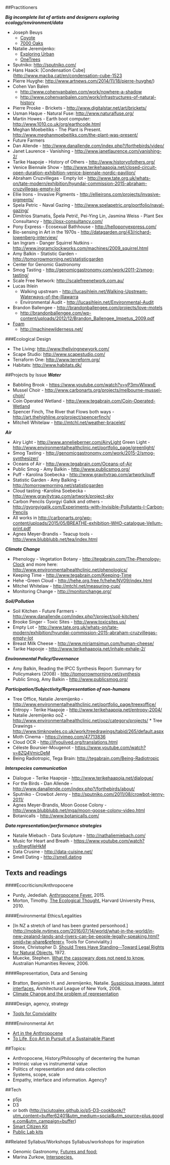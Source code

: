 ##Practitioners

***Big incomplete list of artists and designers exploring ecology/environment/data***

* Joseph Beuys
	* [Coyote](http://www.tate.org.uk/art/artworks/beuys-coyote-ar00733)
	* [7000 Oaks](https://en.wikipedia.org/wiki/7000_Oaks)
* Natalie Jeremijenko:
	* [Exploring Urban](https://vimeo.com/68771598)
	* [OneTrees](http://www.nyu.edu/projects/xdesign/onetrees/description/)
* Sputniko: http://sputniko.com/
* Hans Haack: [Condensation Cube](http://www.macba.cat/en/condensation-cube-1523
* Pierre Huyghe: http://www.artnews.com/2014/11/18/pierre-huyghe/) 
* Cohen Van Balen 
	* http://www.cohenvanbalen.com/work/nowhere-a-shadow 
	* http://www.cohenvanbalen.com/work/infrastructures-of-natural-history
* Pierre Proske - Brickets - http://www.digitalstar.net/art/brickets/
* Usman Haque - Natural Fuse: http://www.naturalfuse.org/
* Martin Howes - Earth boot computer: http://www.1010.co.uk/org/earthcode.html
* Meghan Moebeitiks - The Plant is Present. http://www.meghanmoebeitiks.com/the-plant-was-present/
* Future Farmers 
* Dan Allende - http://www.danallende.com/index.php?/forthebirds/video/ 
* Janet Laurence - Vanishing - http://www.janetlaurence.com/vanishing-2/
* Tarike Haapoje - History of Others - http://www.historyofothers.org/
* Venice Biennale Show - http://www.terikehaapoja.net/closed-circuit-open-duration-exhibition-venice-biennale-nordic-pavilion/ 
* Abraham Cruzvillegas - Empty lot - http://www.tate.org.uk/whats-on/tate-modern/exhibition/hyundai-commission-2015-abraham-cruzvillegas-empty-lot
* Ellie Irons - Invasive Pigments - http://ellieirons.com/projects/invasive-pigments/
* Spela Petric - Naval Gazing - http://www.spelapetric.org/portfolio/naval-gazing/ 
* Dimitrios Stamatis, Špela Petrič, Pei-Ying Lin, Jasmina Weiss  - Plant Sex Consultancy - http://psx-consultancy.com/
* Pony Express - Ecosexual Bathhouse - http://helloponyexpress.com/ 
* Bio-sensing in Art in the 1970s - http://datagarden.org/43/richard-lowenberg-interview/
* Ian Ingram - Danger Squirrel Nutkins - http://www.ingramclockworks.com/machines/2009_squirrel.html 
* Amy Balkin - Statistic Garden - http://tomorrowmorning.net/statisticgarden
* Center for Genomic Gastronomy 
* Smog Tasting - http://genomicgastronomy.com/work/2011-2/smog-tasting/
* Scale Free Network: http://scalefreenetwork.com.au/
* Lucas Ihlein 
	* Walking upstream - http://lucasihlein.net/Walking-Upstream-Waterways-of-the-Illawarra
	* Environmental Audit - http://lucasihlein.net/Environmental-Audit
* Brandon Ballengee - http://brandonballengee.com/projects/love-motels
	* http://brandonballengee.com/wp-content/uploads/2012/12/Brandon_Ballengee_Impetus_2009.pdf
* [Foam](http://fo.am/activities/) 
	* http://machinewilderness.net/

###Ecological Design
* The Living: http://www.thelivingnewyork.com/
* Scape Studio: http://www.scapestudio.com/
* Terraform One: http://www.terreform.org/
* Habitats: http://www.habitats.dk/

##Projects by Issue
***Water***

* Babbling Brook - https://www.youtube.com/watch?v=yP3mvWlxwxE
* Mussel Choir - http://www.carbonarts.org/projects/melbourne-mussel-choir/ 
* Coin Operated Wetland - http://www.tegabrain.com/Coin-Operated-Wetland 
* Spencer Finch, The River that Flows both ways - http://art.thehighline.org/project/spencerfinch/ 
* Mitchell Whitelaw - http://mtchl.net/weather-bracelet/ 

***Air***

* Airy Light - http://www.annelieberner.com/AiryLight 
Green Light - http://www.environmentalhealthclinic.net/portfolio_page/greenlight/ 
* Smog Tasting - http://genomicgastronomy.com/work/2015-2/smog-synthesizer/ 
* Oceans of Air - http://www.tegabrain.com/Oceans-of-Air 
* Public Smog - Amy Balkin - http://www.publicsmog.org/ 
* Puff - Karolina Soebecka - http://www.gravitytrap.com/artwork/puff 
* Statistic Garden - Amy Balking - http://tomorrowmorning.net/statisticgarden 
* Cloud tasting -Karolina Soebecka -  http://www.gravitytrap.com/artwork/project-sky 
* Carbon Pencils Gyorgyi Galkik and others - http://gyorgyigalik.com/Experiments-with-Invisible-Pollutants-I-Carbon-Pencils 
* All works in http://carbonarts.org/wp-content/uploads/2015/05/BREATHE-exhibition-WHO-catalogue-Vellum-print.pdf 
* Agnes Meyer-Brandis - Teacup tools - http://www.blubblubb.net/tea/index.html

***Climate Change***

* Phenology - Vegetation Botany - http://tegabrain.com/The-Phenology-Clock and more here: http://www.environmentalhealthclinic.net/phenologics/
* Keeping Time - http://www.tegabrain.com/Keeping-Time 
* Hehe -Green Cloud -  http://hehe.org.free.fr/hehe/NV09/index.html 
* Mitchel Whitelaw - http://mtchl.net/measuring-cup/ 
* Monitoring Change - http://monitorchange.org/ 

***Soil/Pollution***

* Soil Kitchen - Future Farmers - http://www.danallende.com/index.php?/project/soil-kitchen/ 
* Brooke Singer - Toxic Sites - http://www.toxicsites.us/ 
* Empty Lot - http://www.tate.org.uk/whats-on/tate-modern/exhibition/hyundai-commission-2015-abraham-cruzvillegas-empty-lot 
* Breast Milk Cheese - http://www.miriamsimun.com/human-cheese/ 
* Tarike Hapooje -  http://www.terikehaapoja.net/inhale-exhale-2/ 

***Environmental Policy/Governance***

* Amy Balkin, Reading the IPCC Synthesis Report: Summary for Policymakers (2008) - http://tomorrowmorning.net/synthesis 
* Public Smog, Amy Balkin - http://www.publicsmog.org/ 

***Participation/Subjectivity/Representation of non-humans***

* Tree Office, Natalie Jeremijenko - http://www.environmentalhealthclinic.net/portfolio_page/treexoffice/
* Entropy - Terike Haapoje - http://www.terikehaapoja.net/entropy-2004/ 
* Natalie Jeremijenko ooZ - http://www.environmentalhealthclinic.net/ooz/category/projects/ * Tree Drawings - http://www.timknowles.co.uk/work/treedrawings/tabid/265/default.aspx 
* Moth Cinema - https://vimeo.com/47713836 
* Cloud OCR - http://ifyoulived.org/translations.html 
* Céleste Boursier-Mougenot - https://www.youtube.com/watch?v=8ZQ4VmicDeM 
* Being Radiotropic, Tega Brain: http://tegabrain.com/Being-Radiotropic

***Interspecies communication***

* Dialogue - Terike Haapoje - http://www.terikehaapoja.net/dialogue/ 
* For the Birds - Dan Allende - http://www.danallende.com/index.php?/forthebirds/about/ 
* Sputniko - Crowbot Jenny - http://sputniko.com/2011/08/crowbot-jenny-2011/
* Agnes Meyer-Brandis, Moon Goose Colony - http://www.blubblubb.net/mga/moon-goose-colony-video.html
* Botanicalls - http://www.botanicalls.com/


***Data representation/performance strategies***

* Natalie Miebach - Data Sculpture - http://nathaliemiebach.com/ 
* Music for Heart and Breath - https://www.youtube.com/watch?v=6hwgfiIeHkM 
* Data Crusine - http://data-cuisine.net/
* Smell Dating - http://smell.dating


## Texts and readings
####Ecocriticism/Anthropocene

* Purdy, Jedediah. [Anthropocene Fever.](https://aeon.co/essays/should-we-be-suspicious-of-the-anthropocene-idea) 2015.
* Morton, Timothy. [The Ecological Thought.](http://www.hup.harvard.edu/catalog.php?isbn=9780674064225) Harvard University Press, 2010.

####Environmental Ethics/Legalities

* [In NZ a stretch of land has been granted personhood.](http://mobile.nytimes.com/2016/07/14/world/what-in-the-world/in-new-zealand-lands-and-rivers-can-be-people-legally-speaking.html?smid=tw-share&referer=
Tools for Conviviality.)
* Stone, Christopher D. [Should Trees Have Standing--Toward Legal Rights for Natural Objects.](http://isites.harvard.edu/fs/docs/icb.topic498371.files/Stone.Trees_Standing.pdf) 1972.
* Muecke, Stephen. [What the cassowary does not need to know.](http://www.australianhumanitiesreview.org/archive/Issue-September-2006/muecke.html) Australian Humanities Review, 2006.

####Representation, Data and Sensing

* Bratton, Benjamin H. and Jeremijenko, Natalie. [Suspicious images, latent interfaces.](http://www.situatedtechnologies.net/?q=node/88) Architectural League of New York, 2008.
* [Climate Change and the problem of representation](http://www.australianhumanitiesreview.org/archive/Issue-May-2009/potter.htm)

####Design, agency, strategy

* [Tools for Conviviality](http://www.preservenet.com/theory/Illich/IllichTools.html)

####Environmental Art

* [Art in the Anthropocene](http://www.openhumanitiespress.org/books/titles/art-in-the-anthropocene/)
* [To Life, Eco Art in Pursuit of a Sustainable Planet](http://www.ucpress.edu/book.php?isbn=9780520273627)


##Topics:
* Anthropocene, History/Philosophy of decentering the human
* Intrinsic value vs instrumental value 
* Politics of representation and data collection
* Systems, scope, scale
* Empathy, interface and information. Agency?

##Tech

* p5js
* D3 
* or both (http://sciutoalex.github.io/p5-D3-cookbook/?utm_content=buffer62401&utm_medium=social&utm_source=plus.google.com&utm_campaign=buffer)
* [Smart Citizen Kit](https://smartcitizen.me/)
* [Public Lab kits]()

##Related Syllabus/Workshops
Syllabus/workshops for inspiration

* Genomic Gastronomy, [Futures and food:](http://genomicgastronomy.com/blog/supermarket-2116-workshop/)
* Marina Zurkow, [Interspecies.](https://itp.nyu.edu/classes/interspecies/)